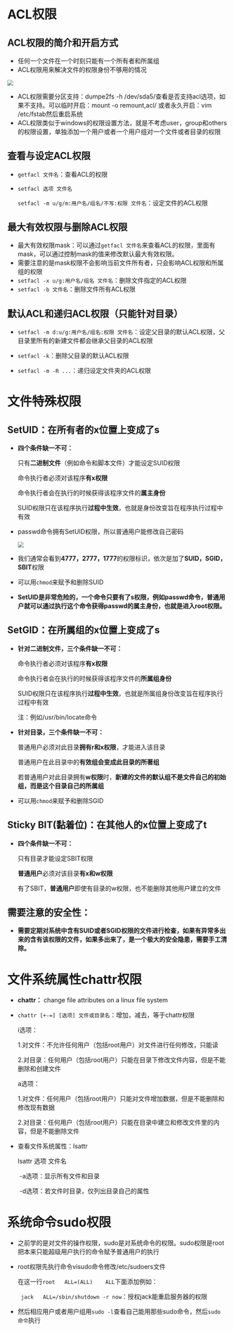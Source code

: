 
# ACL权限

##     ACL权限的简介和开启方式

* 任何一个文件在一个时刻只能有一个所有者和所属组
* ACL权限用来解决文件的权限身份不够用的情况

<img src="https://jack-blog-img.obs.cn-north-4.myhuaweicloud.com/github-page/img20220521224537.png" style="zoom:80%;" />

* ACL权限需要分区支持：dumpe2fs -h /dev/sda5/查看是否支持acl选项，如果不支持。可以临时开启：mount -o remount,acl/ 或者永久开启：vim /etc/fstab然后重启系统
* ACL权限类似于windows的权限设置方法，就是不考虑user，group和others的权限设置，单独添加一个用户或者一个用户组对一个文件或者目录的权限

##     查看与设定ACL权限

* `getfacl 文件名`：查看ACL的权限

* `setfacl 选项 文件名`

  `setfacl -m u/g/m:用户名/组名/不写:权限 文件名`：设定文件的ACL权限

##     最大有效权限与删除ACL权限

* 最大有效权限mask：可以通过`getfacl 文件名`来查看ACL的权限，里面有mask，可以通过控制mask的值来修改默认最大有效权限。
* 需要注意的是mask权限不会影响当前文件所有者，只会影响ACL权限和所属组的权限
* `setfacl -x u/g:用户名/组名 文件名`：删除文件指定的ACL权限
* `setfacl -b 文件名`：删除文件所有ACL权限

##     默认ACL和递归ACL权限（只能针对目录）

* `setfacl -m d:u/g:用户名/组名:权限 文件名`：设定父目录的默认ACL权限，父目录里所有的新建文件都会继承父目录的ACL权限

* `setfacl -k`：删除父目录的默认ACL权限

* `setfacl -m -R ...`：递归设定文件夹的ACL权限

# 文件特殊权限

##     SetUID：在所有者的x位置上变成了s

* **四个条件缺一不可：**

  只有**二进制文件**（例如命令和脚本文件）才能设定SUID权限

  命令执行者必须对该程序**有x权限**

  命令执行者会在执行的时候获得该程序文件的**属主身份**

  SUID权限只在该程序执行**过程中生效**，也就是身份改变旨在程序执行过程中有效

* passwd命令拥有SetUID权限，所以普通用户能修改自己密码

  <img src="https://jack-blog-img.obs.cn-north-4.myhuaweicloud.com/github-page/img20220521224547.png" style="zoom:80%;" />

* 我们通常会看到**4777，2777，1777**的权限标识，依次是加了**SUID，SGID，SBIT**权限

* 可以用`chmod`来赋予和删除SUID

* **SetUID是非常危险的，一个命令只要有了s权限，例如passwd命令，普通用户就可以通过执行这个命令获得passwd的属主身份，也就是进入root权限。**

##     SetGID：在所属组的x位置上变成了s

* **针对二进制文件，三个条件缺一不可：**

  命令执行者必须对该程序**有x权限**

  命令执行者会在执行的时候获得该程序文件的**所属组身份**

  SUID权限只在该程序执行**过程中生效**，也就是所属组身份改变旨在程序执行过程中有效

  注：例如/usr/bin/locate命令

* **针对目录，三个条件缺一不可：**

  普通用户必须对此目录**拥有r和x权限**，才能进入该目录

  普通用户在此目录中的**有效组会变成此目录的所著组**

  若普通用户对此目录拥有**w权限**时，**新建的文件的默认组不是文件自己的初始组，而是这个目录自己的所属组**

* 可以用`chmod`来赋予和删除SGID

##     Sticky BIT(黏着位)：在其他人的x位置上变成了t

* **四个条件缺一不可：**

  只有目录才能设定SBIT权限

  **普通用户**必须对该目录**有x和w权限**

  有了SBIT，**普通用户**即使有目录的w权限，也不能删除其他用户建立的文件

##     需要注意的安全性：

* **需要定期对系统中含有SUID或者SGID权限的文件进行检查，如果有异常多出来的含有该权限的文件，如果多出来了，是一个极大的安全隐患，需要手工清除。**

# 文件系统属性chattr权限

* **chattr：** change file attributes on a linux file system

* `chattr [+-=] [选项] 文件或目录名`：增加，减去，等于chattr权限

  i选项：

  ​	1.对文件：不允许任何用户（包括root用户）对文件进行任何修改，只能读

  ​	2.对目录：任何用户（包括root用户）只能在目录下修改文件内容，但是不能删除和创建文件

  a选项：

  ​	1.对文件：任何用户（包括root用户）只能对文件增加数据，但是不能删除和修改现有数据

  ​	2.对目录：任何用户（包括root用户）只能在目录中建立和修改文件里的内容，但是不能删除文件

* 查看文件系统属性：lsattr

  lsattr 选项 文件名

  ​	-a选项：显示所有文件和目录

  ​	-d选项：若文件时目录，仅列出目录自己的属性

# 系统命令sudo权限

* 之前学的是对文件的操作权限，sudo是对系统命令的权限。sudo权限是root把本来只能超级用户执行的命令赋予普通用户的执行

* root权限先执行命令visudo命令修改/etc/sudoers文件

  在这一行`root   ALL=(ALL)    ALL`下面添加例如：

  ​               ` jack   ALL=/sbin/shutdown -r now`：授权jack能重启服务器的权限

* 然后相应用户或者用户组用`sudo -l`查看自己能用那些sudo命令，然后`sudo 命令`执行